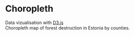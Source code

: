 # Choropleth
 Data vizualisation with [D3.js](https://d3js.org/)  
 Choropleth map of forest destruction in Estonia by counties. 
